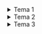 <details>
  <summary>
    Tema 1
  </summary>
  
### Cerință:
> Simularea unei stații de încărcare vehicule electrice, folosind mai multe LED-uri și butoane.

### Detalii tehnice: 
> (1p) LED-ul RGB reprezintă disponibilitatea stației. Dacă stația este liberă, LED-ul va fi verde, iar dacă stația este ocupată, se va face roșu.

> (2p) LED-urile simple reprezintă gradul de încărcare al bateriei, pe care îl vom simula printr-un loader progresiv (L1 = 25%, L2 = 50%, L3 = 75%, L4 = 100%). Loader-ul se încarcă prin aprinderea succesivă a LED-urilor, la un interval fix de 3s. LED-ul care semnifică procentul curent de încărcare va avea starea de clipire, LED-urile din urma lui fiind aprinse continuu, iar celelalte stinse.

> (1p) Apăsarea scurtă a butonului de start va porni încărcarea. Apăsarea acestui buton în timpul încărcării nu va face nimic.

> (2p) Apăsarea lungă a butonului de stop va opri încărcarea forțat și va reseta stația la starea liberă. Apăsarea acestui buton cât timp stația este liberă nu va face nimic.

### Pentru acest proiect am folosit:
> 4x LED-uri (pentru a simula procentul de încărcare)

> 1x LED RGB (pentru starea de liber sau ocupat)

> 2x Butoane (pentru start încărcare și stop încărcare)

> 8x Rezistoare (7x 220/330ohm, 2x 1K)

> Breadboard

> Linii de legătură

### Cum funcționează?
> La început, "stația" este liberă, ceea ce înseamnă că LED-ul RGB este verde, iar LED-urile de încărcare sunt stinse.

> Butonul START pornește încărcarea, adică LED-ul RGB se face roșu, după care LED-ul L1 clipeste timp de 3 secunde, iar la final rămâne aprins, urmând ca cel de-al doilea să facă același lucru, și așa mai departe.

> Când toate cele 4 LED-uri au trecut prin această stare, ele vor clipi simultan de 3 ori, iar apoi se vor stinge, iar LED-ul RGB va deveni din nou verde.

> Dacă în orice moment pe parcursul încărcării se apasă minim o secundă butonul de STOP, încărcarea se va opri.

> Când butoanele de START / STOP sunt apăsate scurt în timpul încărcării, nu se va întâmpla nimic.

### Poze cu implementarea pe breadboard:
<p>
  <img src="https://github.com/gabirelul/IR_CTI_3/blob/main/Tema_1/media/1.jpg?raw=true" width="300"/>
  <img src="https://github.com/gabirelul/IR_CTI_3/blob/main/Tema_1/media/2.jpg?raw=true" width="300"/>
  <img src="https://github.com/gabirelul/IR_CTI_3/blob/main/Tema_1/media/3.jpg?raw=true" width="300"/>
</p>

### Schema electrică
<img src="https://github.com/gabirelul/IR_CTI_3/blob/main/Tema_1/media/sch.jpg?raw=true" width="300"/>

### Video:
<a href="https://github.com/gabirelul/IR_CTI_3/blob/main/Tema_1/media/vid.mp4?raw=true" download="Tema1_Video.mp4">Descarcă video Tema 1</a>
</details>


<details>
  <summary>
    Tema 2
  </summary>
  
### Cerință:
> Crearea unui joc asemănător cu TypeRacer

### Detalii tehnice: 
> **LED RGB - Indicator de stare:**
> În starea de repaus, LED-ul va avea culoarea albă.
> La apăsarea butonului de start, LED-ul va clipi timp de 3 secunde, indicând o numărătoare inversă până la începerea rundei.
> În timpul unei runde: LED-ul va fi verde dacă textul introdus este corect și va deveni roșu în caz de greșeală.

> **Butonul Start/Stop:**
> Modul de repaus: Dacă jocul este oprit, apăsarea butonului inițiază o nouă rundă după o numărătoare inversă de 3 secunde.
> În timpul unei runde: Dacă runda este activă, apăsarea butonului o va opri imediat.

> **Butonul de dificultate:**
> Butonul de dificultate controlează viteza cu care apar cuvintele și poate fi folosit doar în starea de repaus.
> La fiecare apăsare, dificultatea se schimbă ciclind între: (Easy, Medium, Hard).
> La schimbarea dificultății, se trimite un mesaj prin serial: “Easy/Medium/Hard mode on!”.
> Pentru gestionarea apăsărilor butoanelor, se utilizează debouncing și întreruperi. Timerele sunt folosite pentru a seta frecvența apariției cuvintelor.

> **Generarea cuvintelor:**
> Se va crea un dicționar de cuvinte.
> În timpul unei runde, cuvintele vor fi afișate în terminal într-o ordine aleatorie.
> Dacă cuvântul curent a fost scris corect, un cuvânt nou va fi afișat imediat. Dacă nu, un nou cuvânt va apărea după intervalul de timp stabilit în funcție de dificultate.
> Pentru a genera numere aleatorii, se utilizează funcția `random()`.

> **Alte observații:**
> Timpul alocat pentru o rundă este de 30 de secunde.
> La sfârșitul fiecărei runde, se va afișa în terminal câte cuvinte au fost scrise corect.

### Pentru acest proiect am folosit:
> Arduino UNO (ATmega328P microcontroller)
> 
> 1x LED RGB (pentru a semnaliza dacă cuvântul corect e scris greșit sau nu)
> 
> 2x Butoane (pentru start/stop rundă și pentru selectarea dificultății)
> 
> 5x Rezistoare (3x 220/330 ohm, 2x 1000 ohm)
> 
> Breadbord
> 
> Fire de legătură

### Cum funcționează?
> Jocul este în repaus. LED-ul RGB are culoarea albă.

> Se alege dificultatea jocului folosind butonul de dificultate, iar în terminal va apărea “Easy/Medium/Hard mode on!”.

> Se apasă butonul de start/stop.

> LED-ul clipește timp de 3 secunde, iar în terminal se va afișa numărătoarea înversă: 3, 2, 1.

> LED-ul devine verde și încep să apară cuvinte de tastat.

> La tastarea corectă, următorul cuvânt apare imediat. Dacă nu se tastează cuvântul în timpul stabilit de dificultate, va apărea un nou cuvânt.

> O greșeală face LED-ul să devină roșu. Pentru a corecta cuvântul, se va folosi tasta BackSpace.

> După 30 de secunde, runda se termină, iar în terminal se va afișa scorul: numărul total de cuvinte scrise corect.

> Jocul se poate opri oricând cu butonul de start/stop.

### Poze cu implementarea pe breadboard:
<p>
  <img src="https://github.com/gabirelul/IR_CTI_3/blob/main/Tema_2/media/1.JPG?raw=true" width="300"/>
  <img src="https://github.com/gabirelul/IR_CTI_3/blob/main/Tema_2/media/2.JPG?raw=true" width="300"/>
</p>

### Schema electrică
<img src="https://github.com/gabirelul/IR_CTI_3/blob/main/Tema_2/media/wokwi.jpg?raw=true" width="300"/>

### Video:
<a href="https://github.com/gabirelul/IR_CTI_3/blob/main/Tema_2/media/vid.MOV?raw=true" download="Tema2_Video.MOV">Descarcă video Tema 2</a>

</details>

<details>
  <summary> Tema 3</summary>

## Descriere
Această temă reprezintă un joc competitiv de reflex pentru doi jucători. Scopul fiecărui jucător este să apese cât mai rapid butonul asociat culorii afișate pe LED-ul RGB. Punctajul este afișat pe un LCD și actualizat pe parcursul jocului. La final, jocul indică câștigătorul și scorul final.

## Componente utilizate
- **6x LED-uri** (2 grupuri de câte 3 LED-uri, fiecare grup având culori diferite)
- **2x LED RGB** (1 pentru fiecare jucător)
- **6x butoane** (3 pentru fiecare jucător)
- **1x LCD**
- **1x servomotor**
- **2x Breadboard**
- **Fire de legătură**
- **2x Arduino Uno**

## Cerințe
1. **Inițializare**
   - La pornirea jocului, un mesaj de bun venit este afișat pe LCD.
   - Jocul poate fi pornit printr-un buton dedicat sau apăsarea unui buton dintre cele existente.

2. **Desfășurarea Rundelor**
   - Fiecare jucător are 3 butoane și un LED RGB. LED-ul RGB afișează o culoare, iar jucătorul trebuie să apese rapid butonul corespunzător.
   - Răspunsul corect aduce puncte, iar răspunsul mai rapid oferă punctaj mai mare.
   - La finalul fiecărei runde, punctajul este actualizat pe LCD.

3. **Finalizarea Jocului**
   - Servomotorul indică progresul jocului. O rotație completă marchează sfârșitul jocului.
   - LCD-ul afișează câștigătorul și scorul final, apoi revine la ecranul de start.
  
## Bonusuri implementate
- **Animație pe LCD** la pornirea jocului.
- **Numele jucătorilor** introduse prin interfața serială.

## Poze cu implementarea pe breadboard
<p>
  <img src="https://github.com/mariaxadina/Robotica/blob/main/Tema_3/media/1.JPG?raw=true" width="300"/>
  <img src="https://github.com/mariaxadina/Robotica/blob/main/Tema_3/media/2.JPG?raw=true" width="300"/>
  <img src="https://github.com/mariaxadina/Robotica/blob/main/Tema_3/media/3.JPG?raw=true" width="300"/>
  <img src="https://github.com/mariaxadina/Robotica/blob/main/Tema_3/media/4.JPG?raw=true" width="300"/>
  <img src="https://github.com/mariaxadina/Robotica/blob/main/Tema_3/media/5.JPG?raw=true" width="300"/>
</p>

## Schema electrică
<img src="https://github.com/gabirelul/IR_CTI_3/blob/main/Tema_3/media/schema.jpg?raw=true" width="300"/>

## Video
<a href="https://github.com/gabirelul/IR_CTI_3/blob/main/Tema_3/media/video.mp4?raw=true" download="Tema3_QuickTime.mp4">Descarcă video Tema 3</a>

## Publicare
Codul proiectului se găsește pe GitHub și include toate detaliile necesare pentru replicarea proiectului.

</details>
